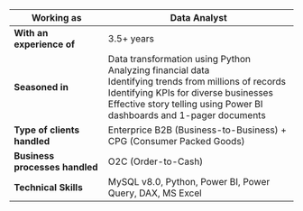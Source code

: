 | **Working as**                 | Data Analyst                                                                                                                                                                                                                      |
|--------------------------------|-----------------------------------------------------------------------------------------------------------------------------------------------------------------------------------------------------------------------------------|
| **With an experience of**      | 3.5+ years                                                                                                                                                                                                                          |
| **Seasoned in**                | Data transformation using Python<br>Analyzing financial data<br>Identifying trends from millions of records<br>Identifying KPIs for diverse businesses<br>Effective story telling using Power BI dashboards and 1-pager documents |
| **Type of clients handled**    | Enterprice B2B (Business-to-Business) + CPG (Consumer Packed Goods)                                                                                                                                                                          |
| **Business processes handled** | O2C (Order-to-Cash)                                                                                                                                                                                                               |
| **Technical Skills**           | MySQL v8.0, Python, Power BI, Power Query, DAX, MS Excel                                                                                                                                                                                    |
